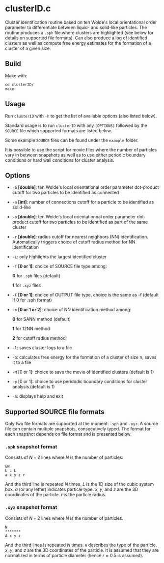 # clusterID.c

Cluster identification routine based on ten Wolde's local orientational order parameter to differentiate between liquid- and solid-like particles. The routine produces a `.sph` file where clusters are highlighted (see below for details on supported file formats). Can also produce a log of identified clusters as well as compute free energy estimates for the formation of a cluster of a given size.

## Build

Make with:
```
cd clusterID/
make
```


## Usage

Run `clusterID` with `-h` to get the list of available options (also listed below).

Standard usage is to run `clusterID` with any `[OPTIONS]` followed by the `SOURCE` file which supported formats are listed below.

Some example `SOURCE` files can be found under the `example` folder.

It is possible to use the script for movie files where the number of particles vary in between snapshots as well as to use either periodic boundary conditions or hard wall conditions for cluster analysis.

## Options

 * `-b` **[double]**: ten Wolde's local orientational order parameter dot-product cutoff for two particles to be identified as connected
 * `-n` **[int]**: number of connections cutoff for a particle to be identified as solid-like
 * `-o` **[double]**: ten Wolde's local orientationnal order parameter dot-product cutoff for two particles to be identified as part of the same cluster
 * `-r` **[double]**: radius cutoff for nearest neighbors (NN) identification. Automatically triggers choice of cutoff radius method for NN identification
 * `-L`: only highlights the largest identified cluster
 * `-f` **[0 or 1]**: choice of SOURCE file type among:
 
   **0** for `.sph` files (default)
        
   **1** for `.xyz` files
 * `-F` **[0 or 1]**: choice of OUTPUT file type, choice is the same as -f (default if 0 for .sph format)
 * `-m` **[0 or 1 or 2]**: choice of NN identification method among:
 			
   **0** for SANN method (default)
      
   **1** for 12NN method
      
   **2** for cutoff radius method
 
 * `-l`: saves cluster logs to a file
 * `-G`: calculates free energy for the formation of a cluster of size n, saves it to a file
 * `-M` [0 or 1]: choice to save the movie of identified clusters (default is 1)
 * `-p` [0 or 1]: choice to use peridodic boundary conditions for cluster analysis (default is 1)
 * `-h`: displays help and exit

## Supported SOURCE file formats

Only two file formats are supported at the moment: `.sph` and `.xyz`. A source file can contain multiple snapshots, consecutively typed. The format for each snapshot depends on file format and is presented below. 


### `.sph` snapshot format

Consists of $N+2$ lines where $N$ is the number of particles:

```
&N
L L L
a x y z r
```

And the third line is repeated $N$ times. $L$ is the 1D size of the cubic system box. $a$ (or any letter) indicates particle type. $x$, $y$, and $z$ are the 3D coordinates of the particle. $r$ is the particle radius.


### `.xyz` snapshot format

Consists of $N+2$ lines where $N$ is the number of particles.

```
N
*******
A x y z
```

And the third lines is repeated $N$ times. `A` describes the type of the particle. $x$, $y$, and $z$ are the 3D coordinates of the particle. It is assumed that they are normalized in terms of particle diameter (hence $r = 0.5$ is assumed).


## 

